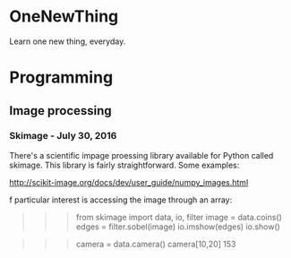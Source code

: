 # OneNewThing
Learn one new thing, everyday.

# Programming
## Image processing

### Skimage - July 30, 2016
There's a scientific impage proessing library available for Python called skimage. This library is fairly straightforward. Some examples:

http://scikit-image.org/docs/dev/user_guide/numpy_images.html

f particular interest is accessing the image through an array:


>>> from skimage import data, io, filter
>>> image = data.coins()
>>> edges = filter.sobel(image)
>>> io.imshow(edges)
>>> io.show()

>>>
>>> camera = data.camera()
>>> camera[10,20]
153




